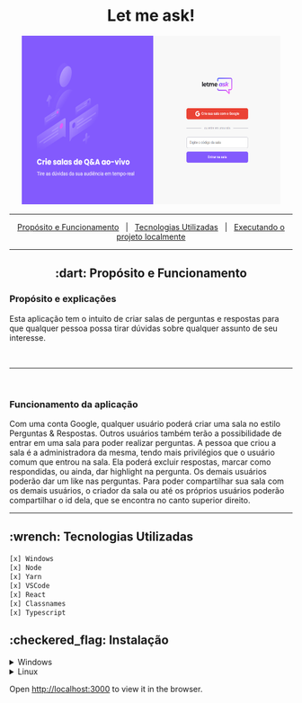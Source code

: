 <h1 align="center">Let me ask!</h1>

<div align="center">
    <img width="460" height="300" src="./src/assets/images/letmeask.png">
</div>

<hr>

<p align="center">
    <a href="#dart-propósito-e-funcionamento">Propósito e Funcionamento</a> &#xa0; | &#xa0; 
    <a href="#wrench-compatibilidade-e-requisitos">Tecnologias Utilizadas</a> &#xa0; | &#xa0; 
    <a href="#checkered_flag-executando">Executando o projeto localmente</a>
</p>

<hr>

<h2 align="center"> :dart: Propósito e Funcionamento</h2>

<h3 align="left">Propósito e explicações</h3>
<p>
    Esta aplicação tem o intuito de criar salas de perguntas e respostas
    para que qualquer pessoa possa tirar dúvidas sobre qualquer assunto
    de seu interesse.
</p>
<br>
<hr>
<br>
<h3 align="left">Funcionamento da aplicação</h3>
<p>
    Com uma conta Google, qualquer usuário poderá criar uma sala no estilo Perguntas & Respostas.
    Outros usuários também terão a possibilidade de entrar em uma sala para poder realizar perguntas.
    A pessoa que criou a sala é a administradora da mesma, tendo mais privilégios que o usuário comum que entrou na sala.
    Ela poderá excluir respostas, marcar como respondidas, ou ainda, dar highlight na pergunta.
    Os demais usuários poderão dar um like nas perguntas.
    Para poder compartilhar sua sala com os demais usuários, o criador da sala
    ou até os próprios usuários poderão compartilhar o id dela, que se encontra no canto superior direito.
</p>
<hr>

<h2> :wrench: Tecnologias Utilizadas </h2>

    [x] Windows
    [x] Node
    [x] Yarn
    [x] VSCode
    [x] React
    [x] Classnames
    [x] Typescript

<h2> :checkered_flag: Instalação </h2>

<details>
<summary>Windows</summary>

    1. Download and install Chocolatey:
    Get-ExecutionPolicy
    Set-ExecutionPolicy AllSigned
    Set-ExecutionPolicy Bypass -Scope Process -Force; iex ((New-Object System.Net.WebClient).DownloadString('https://chocolatey.org/install.ps1'))

    2. Install nodejs
    choco install -y --force nodejs

    3. Install Yarn:
    npm install --global yarn

    3. Download this project as .zip and navigate to the folder where yout extract it
    cd /path/to/the/project

    4. Run:
    yarn start

</details>


<details>
<summary>Linux</summary>
    1. Install nodejs
    sudo apt-get install curl python-software-properties software-properties-common &&
    curl -sL https://deb.nodesource.com/setup_16.x | sudo bash - &&
    sudo apt-get install nodejs 

    2. Install Yarn:
    sudo npm install yarn -g

    3. Download this project as .zip and navigate to the folder where yout extract it
    cd /path/to/the/project

    4. Run:
    yarn start

</details>

Open [http://localhost:3000](http://localhost:3000) to view it in the browser.
